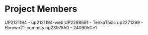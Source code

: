 # Project Members
UP2121194 - up2121194-web
UP2298691 - TenkaTosic
up2271299 - Ebrown21-commits
up2307850 - 240905Ce1
